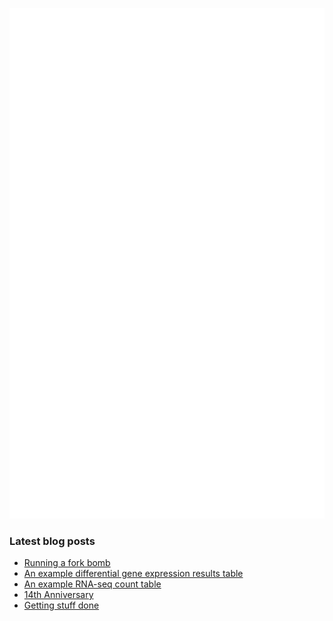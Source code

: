 <!-- ![Metrics](https://metrics.lecoq.io/davetang?template=terminal&languages=1&achievements=1&base=header%2C%20activity%2C%20community%2C%20repositories%2C%20metadata&base.indepth=false&base.hireable=false&base.skip=false&languages=false&languages.ignored=html%2C%20css%2C%20javascript%2C%20tex%2C%20jupyter%20notebook%2C%20postscript&languages.limit=8&languages.threshold=0%25&languages.other=false&languages.colors=github&languages.sections=most-used&languages.indepth=false&languages.analysis.timeout=15&languages.analysis.timeout.repositories=7.5&languages.categories=markup%2C%20programming&languages.recent.categories=markup%2C%20programming&languages.recent.load=300&languages.recent.days=14&achievements=false&achievements.threshold=C&achievements.secrets=true&achievements.display=detailed&achievements.limit=0&config.timezone=Asia%2FTokyo) -->

![My GitHub stats](github-metrics.svg)

### Latest blog posts

<!-- BLOG-POST-LIST:START -->
- [Running a fork bomb](https://davetang.org/muse/2024/11/01/running-a-fork-bomb/)
- [An example differential gene expression results table](https://davetang.org/muse/2024/10/31/an-example-differential-gene-expression-results-table/)
- [An example RNA-seq count table](https://davetang.org/muse/2024/10/22/an-example-rna-seq-count-table/)
- [14th Anniversary](https://davetang.org/muse/2024/10/01/14th-anniversary/)
- [Getting stuff done](https://davetang.org/muse/2024/09/23/getting-stuff-done/)
<!-- BLOG-POST-LIST:END -->
